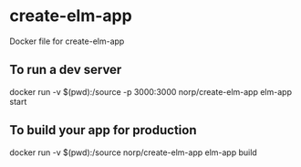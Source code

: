 # create-elm-app
Docker file for create-elm-app

## To run a dev server

docker run -v $(pwd):/source -p 3000:3000 norp/create-elm-app elm-app start

## To build your app for production

docker run -v $(pwd):/source norp/create-elm-app elm-app build
